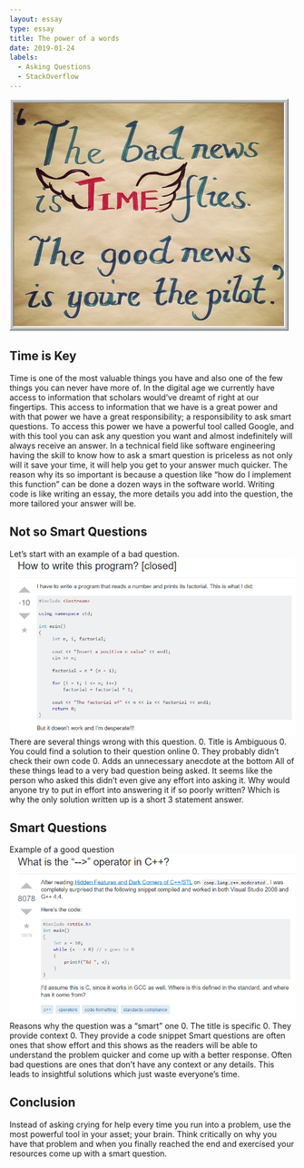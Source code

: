 ```yaml
---
layout: essay
type: essay
title: The power of a words
date: 2019-01-24
labels:
  - Asking Questions
  - StackOverflow
---
```


<img class="ui medium left floated image" src="../images/timekey.jpg">

## Time is Key

Time is one of the most valuable things you have and also one of the few things you can never have more of. In the digital age we currently have access to information that scholars would’ve dreamt of right at our fingertips. This access to information that we have is a great power and with that power we have a great responsibility; a responsibility to ask smart questions. To access this power we have a powerful tool called Google, and with this tool you can ask any question you want and almost indefinitely will always receive an answer. In a technical field like software engineering having the skill to know how to ask a smart question is priceless as not only will it save your time, it will help you get to your answer much quicker. The reason why its so important is because a question like “how do I implement this function” can be done a dozen ways in the software world. Writing code is like writing an essay, the more details you add into the question, the more tailored your answer will be. 

## Not so Smart Questions
 Let’s start with an example of a bad question.
<img class="ui medium center floated image" src="../images/vbadq.png">
There are several things wrong with this question.
0. Title is Ambiguous
0. You could find a solution to their question online
0. They probably didn’t check their own code
0. Adds an unnecessary anecdote at the bottom
All of these things lead to a very bad question being asked. It seems like the person who asked this didn’t even give any effort into asking it. Why would anyone try to put in effort into answering it if so poorly written? Which is why the only solution written up is a short 3 statement answer. 

## Smart Questions
Example of a good question
<img class="ui medium center floated image" src="../images/goodq.png">
Reasons why the question was a “smart” one
0. The title is specific
0. They provide context
0. They provide a code snippet
Smart questions are often ones that show effort and this shows as the readers will be able to understand the problem quicker and come up with a better response. Often bad questions are ones that don’t have any context or any details. This leads to insightful solutions which just waste everyone’s time. 

## Conclusion
Instead of asking crying for help every time you run into a problem, use the most powerful tool in your asset; your brain. Think critically on why you have that problem and when you finally reached the end and exercised your resources come up with a smart question.


